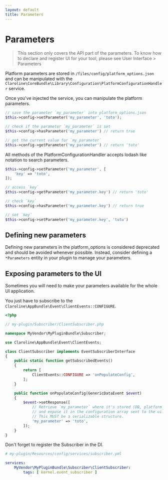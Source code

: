 ```yaml
---
layout: default
title: Parameters
---
```


# Parameters

> This section only covers the API part of the parameters.
> To know how to declare and register UI for your tool, please see User Interface > Parameters

Platform parameters are stored in `/files/config/platform_options.json` and can be manipulated
with the `Claroline\CoreBundle\Library\Configuration\PlatformConfigurationHandler` service.

Once you've injected the service, you can manipulate the platform parameters.

```php
// save the parameter `my_parameter` into platform_options.json
$this->config->setParameter('my_parameter', 'toto');

// check if the parameter `my_parameter` is set
$this->config->hasParameter('my_parameter') // return true

// get the current value for `my_parameter`
$this->config->getParameter('my_parameter') // return 'toto'

```

All methods of the PlatformConfigurationHandler accepts lodash like notation to search parameters.

```php
$this->config->setParameter('my_parameter', [
    'key' => 'toto',
]);

// access `key`
$this->config->getParameter('my_parameter.key') // return 'toto'

// check `key`
$this->config->hasParameter('my_parameter.key') // return true

// set `key`
$this->config->setParameter('my_parameter.key', 'tutu')

```


## Defining new parameters

Defining new parameters in the platform_options is considered deprecated and should be avoided whenever possible.
Instead, consider defining a `*Parameters` entity in your plugin to manage your parameters.


## Exposing parameters to the UI

Sometimes you will need to make your parameters available for the whole UI application.

You just have to subscribe to the `Claroline\AppBundle\Event\ClientEvents::CONFIGURE`.

```php
<?php

// my-plugin/Subscriber/ClientSubscriber.php

namespace MyVendor\MyPluginBundle\Subscriber;

use Claroline\AppBundle\Event\ClientEvents;

class ClientSubscriber implements EventSubscriberInterface
{
    public static function getSubscribedEvents()
    {
        return [
            ClientEvents::CONFIGURE => 'onPopulateConfig',
        ];
    }

    public function onPopulateConfig(GenericDataEvent $event)
    {
        $event->setResponse([
            // Retrieve `my_parameter` where it's stored (DB, platform_options, ...)
            // and expose it in the configuration array sent to the ui.
            // This MUST be a serializable structure.
            'my_parameter' => 'toto',
        ]);
    }
}

```

Don't forget to register the Subscriber in the DI.

```yml
# my-plugin/Resources/config/services/subscriber.yml

services:
    MyVendor\MyPluginBundle\Subscriber\ClientSubscriber:
        tags: [ kernel.event_subscriber ]
```
